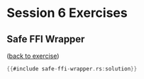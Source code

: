 # Session 6 Exercises

## Safe FFI Wrapper

([back to exercise](safe-ffi-wrapper.md))

```rust
{{#include safe-ffi-wrapper.rs:solution}}
```
